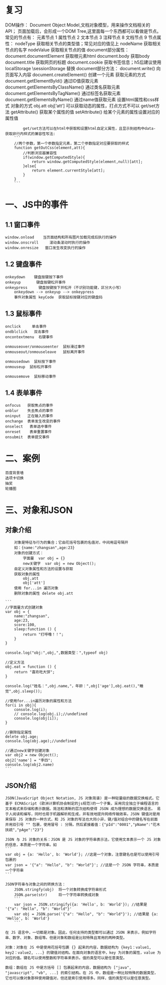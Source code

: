 # 复习
DOM操作：
    Document Object Model,文档对象模型，用来操作文档相关的API；
    页面加载后，会形成一个DOM Tree,这里面每一个东西都可以看做是节点。
    常见的节点有：
        元素节点 1
        属性节点 2
        文本节点 3
        注释节点 8
        文档节点 9
    节点属性：
        nodeType  获取相关节点的类型值；常见对应的值见上
        nodeName 获取相关节点的名字
        nodeValue 获取相关节点的值
    document部分属性：
        document.documentElement   获取根元素html
        document.body  获取body
        document.title   获取网页的标题
        document.cookie  获取书签信息；h5后建议使用localStorage \sessionStorage 替换
    document部分方法：
        document.write()   向页面写入内容
        document.createElement()  创建一个元素
    获取元素的方式
        document.getElementById()  通过ID值获取元素
        document.getElementsByClassName()  通过类名获取元素
        document.getElementsByTagName()    通过标签名获取元素
        document.getElementsByName()    通过name值获取元素
    设置html属性和css样式
        对象的方式
            obj.att
            obj[‘att’]   可以获取动态的属性，打点方式不可以
        get/set方法
            getAttribute()   获取某个属性的值
            setAttribute()   给某个元素的属性设置对应的属性值

            get/set方法可以在html中获取和设置html自定义属性，且显示到结构中data-
    获取非行内样式的兼容性写法:
        ```
        //两个参数，第一个参数指定元素，第二个参数指定对应要获取的样式
        function getOutCss(element,att){
            //判断浏览器兼容性
            if(window.getComputedStyle){
                return window.getComputedStyle(element,null)[att];
            }else{
                return element.currentStyle[att];
            }
        }
        ```

# 一、JS中的事件
## 1.1 窗口事件
    window.onload    当页面结构和所有图片加载完成后执行的操作
    window.onscroll     滚动条滚动时执行的操作
    window.onresize   窗口发生改变执行的操作
## 1.2 键盘事件
    onkeydown    键盘按键按下事件
    onkeyup       键盘按键松开事件
    onkeypress     键盘按键按下并松开（不识别功能键，区分大小写）
        onkeydown --> onkeyup --> onkeypress
        事件对象属性 keyCode  获取鼠标按键对应的键盘码
## 1.3 鼠标事件
    onclick     单击事件
    ondblclick   双击事件
    oncontextmenu  右键事件

    onmouseover/onmouseenter  鼠标滑过事件
    onmouseout/onmouseleave   鼠标离开事件

    onmousedown  鼠标按下事件
    onmouseup  鼠标松开事件

    onmousemove  鼠标移动事件

## 1.4 表单事件
    onfocus   获取焦点的事件
    onblur    失去焦点的事件
    oninput   正在输入的事件
    onchange  表单发生改变的事件
    onselect   表单选中事件
    onreset    表单重置事件
    onsubmit  表单提交事件

# 二、案例
    百度背景墙
    选项卡切换
    抽奖
    轮播图
# 三、对象和JSON
## 对象介绍
    	对象是特征与行为的集合；它由花括号包裹的名值对，中间用逗号隔开
    	如：{name:"zhangsan",age:23}
    	对象的创建方式：
    		字面量  var obj = {}
    		new关键字  var obj = new Object();
    	自定义对象属性和方法的设置与获取
        获取对象的属性
    		obj.att
    		obj['att']
    	使用 for...in 遍历对象
    	删除对象的属性 delete obj.att

    ```
    //字面量方式创建对象
    var obj = {
        name:"zhangsan",
        age:23,
        score:100,
        sleep:function () {
            return "打呼噜！！";
        }
    }

    console.log("obj:",obj,",数据类型：",typeof obj)

    //定义方法
    obj.eat = function () {
        return "喜欢吃大饼";
    }

    console.log("姓名：",obj.name,"，年龄：",obj['age'],obj.eat(),"睡觉",obj.sleep());

    //使用for...in遍历对象的属性和方法
    for(i in obj){
        console.log(i);
        // console.log(obj.i);//undefined
        console.log(obj[i]);
    }

    //删除指定属性
    delete obj.age;
    console.log(obj.age);//undefined

    //通过new关键字创建对象
    var obj2 = new Object();
    obj2['name'] = "李四";
    console.log(obj2.name)
    ```

## JSON介绍
    JSON(JavaScript Object Notation, JS 对象简谱) 是一种轻量级的数据交换格式。它基于 ECMAScript (欧洲计算机协会制定的js规范)的一个子集，采用完全独立于编程语言的文本格式来存储和表示数据。简洁和清晰的层次结构使得 JSON 成为理想的数据交换语言。 易于人阅读和编写，同时也易于机器解析和生成，并有效地提升网络传输效率。JSON 键值对是用来保存 JS 对象的一种方式，和 JS 对象的写法也大同小异，键/值对组合中的键名写在前面并用双引号 "" 包裹，使用冒号 : 分隔，然后紧接着值：{"pId":"0001","pName":"花木扶疏","pAge":"23"}

    JSON 与 JS 对象的关系：JSON 是 JS 对象的字符串表示法，它使用文本表示一个 JS 对象的信息，本质是一个字符串。如
	```
    var obj = {a: 'Hello', b: 'World'}; //这是一个对象，注意键名也是可以使用引号包裹的
	var json = '{"a": "Hello", "b": "World"}'; //这是一个 JSON 字符串，本质是一个字符串
    ```

	JSON字符串与对象之间的转换方法：
		JSON.stringfy(obj)  将一个对象转换成字符串形式
		JSON.parse(str)     将一个字符串转换成对象
		```
        var json = JSON.stringify({a: 'Hello', b: 'World'}); //结果是 '{"a": "Hello", "b": "World"}'
        var obj = JSON.parse('{"a": "Hello", "b": "World"}'); //结果是 {a: 'Hello', b: 'World'}
        ```

	在 JS 语言中，一切都是对象。因此，任何支持的类型都可以通过 JSON 来表示，例如字符串、数字、对象、数组等。但是对象和数组是比较特殊且常用的两种类型。

	对象：对象在 JS 中是使用花括号包裹 {} 起来的内容，数据结构为 {key1：value1, key2：value2, ...} 的键值对结构。在面向对象的语言中，key 为对象的属性，value 为对应的值。键名可以使用整数和字符串来表示。值的类型可以是任意类型。

	数组：数组在 JS 中是方括号 [] 包裹起来的内容，数据结构为 ["java", "javascript", "vb", ...] 的索引结构。在 JS 中，数组是一种比较特殊的数据类型，它也可以像对象那样使用键值对，但还是索引使用得多。同样，值的类型可以是任意类型。
